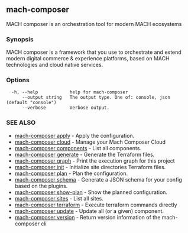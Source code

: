 ## mach-composer

MACH composer is an orchestration tool for modern MACH ecosystems

### Synopsis

MACH composer is a framework that you use to orchestrate and extend modern digital commerce & experience platforms, based on MACH technologies and cloud native services.

### Options

```
  -h, --help            help for mach-composer
      --output string   The output type. One of: console, json (default "console")
      --verbose         Verbose output.
```

### SEE ALSO

* [mach-composer apply](mach-composer_apply.md)	 - Apply the configuration.
* [mach-composer cloud](mach-composer_cloud.md)	 - Manage your Mach Composer Cloud
* [mach-composer components](mach-composer_components.md)	 - List all components.
* [mach-composer generate](mach-composer_generate.md)	 - Generate the Terraform files.
* [mach-composer graph](mach-composer_graph.md)	 - Print the execution graph for this project
* [mach-composer init](mach-composer_init.md)	 - Initialize site directories Terraform files.
* [mach-composer plan](mach-composer_plan.md)	 - Plan the configuration.
* [mach-composer schema](mach-composer_schema.md)	 - Generate a JSON schema for your config based on the plugins.
* [mach-composer show-plan](mach-composer_show-plan.md)	 - Show the planned configuration.
* [mach-composer sites](mach-composer_sites.md)	 - List all sites.
* [mach-composer terraform](mach-composer_terraform.md)	 - Execute terraform commands directly
* [mach-composer update](mach-composer_update.md)	 - Update all (or a given) component.
* [mach-composer version](mach-composer_version.md)	 - Return version information of the mach-composer cli

